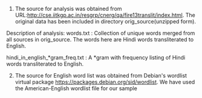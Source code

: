 1. The source for analysis was obtained from URL:http://cse.iitkgp.ac.in/resgrp/cnerg/qa/fire13translit/index.html. The original data has been included in directory orig_source(unzipped form).

Description of analysis:
words.txt : Collection of unique words merged from all sources in orig_source. The words here are Hindi words transliterated to English. 

hindi_in_english_*gram_freq.txt : A *gram with frequency listing of Hindi words transliterated to English.

2. The source for English word list was obtained from Debian's wordlist
virtual package https://packages.debian.org/sid/wordlist.
We have used the American-English wordlist file for our sample
